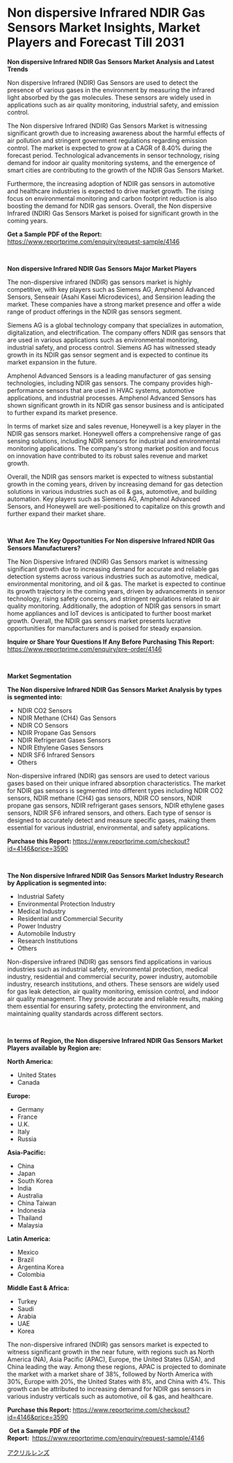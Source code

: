 <p><h1>Non dispersive Infrared NDIR Gas Sensors Market Insights, Market Players and Forecast Till 2031</h1></p><p><strong>Non dispersive Infrared NDIR Gas Sensors Market Analysis and Latest Trends</strong></p>
<p><p>Non dispersive Infrared (NDIR) Gas Sensors are used to detect the presence of various gases in the environment by measuring the infrared light absorbed by the gas molecules. These sensors are widely used in applications such as air quality monitoring, industrial safety, and emission control.</p><p>The Non dispersive Infrared (NDIR) Gas Sensors Market is witnessing significant growth due to increasing awareness about the harmful effects of air pollution and stringent government regulations regarding emission control. The market is expected to grow at a CAGR of 8.40% during the forecast period. Technological advancements in sensor technology, rising demand for indoor air quality monitoring systems, and the emergence of smart cities are contributing to the growth of the NDIR Gas Sensors Market.</p><p>Furthermore, the increasing adoption of NDIR gas sensors in automotive and healthcare industries is expected to drive market growth. The rising focus on environmental monitoring and carbon footprint reduction is also boosting the demand for NDIR gas sensors. Overall, the Non dispersive Infrared (NDIR) Gas Sensors Market is poised for significant growth in the coming years.</p></p>
<p><strong>Get a Sample PDF of the Report:&nbsp;</strong> <a href="https://www.reportprime.com/enquiry/request-sample/4146">https://www.reportprime.com/enquiry/request-sample/4146</a></p>
<p>&nbsp;</p>
<p><strong>Non dispersive Infrared NDIR Gas Sensors Major Market Players</strong></p>
<p><p>The non-dispersive infrared (NDIR) gas sensors market is highly competitive, with key players such as Siemens AG, Amphenol Advanced Sensors, Senseair (Asahi Kasei Microdevices), and Sensirion leading the market. These companies have a strong market presence and offer a wide range of product offerings in the NDIR gas sensors segment.</p><p>Siemens AG is a global technology company that specializes in automation, digitalization, and electrification. The company offers NDIR gas sensors that are used in various applications such as environmental monitoring, industrial safety, and process control. Siemens AG has witnessed steady growth in its NDIR gas sensor segment and is expected to continue its market expansion in the future.</p><p>Amphenol Advanced Sensors is a leading manufacturer of gas sensing technologies, including NDIR gas sensors. The company provides high-performance sensors that are used in HVAC systems, automotive applications, and industrial processes. Amphenol Advanced Sensors has shown significant growth in its NDIR gas sensor business and is anticipated to further expand its market presence.</p><p>In terms of market size and sales revenue, Honeywell is a key player in the NDIR gas sensors market. Honeywell offers a comprehensive range of gas sensing solutions, including NDIR sensors for industrial and environmental monitoring applications. The company's strong market position and focus on innovation have contributed to its robust sales revenue and market growth.</p><p>Overall, the NDIR gas sensors market is expected to witness substantial growth in the coming years, driven by increasing demand for gas detection solutions in various industries such as oil & gas, automotive, and building automation. Key players such as Siemens AG, Amphenol Advanced Sensors, and Honeywell are well-positioned to capitalize on this growth and further expand their market share.</p></p>
<p>&nbsp;</p>
<p><strong>What Are The Key Opportunities For Non dispersive Infrared NDIR Gas Sensors Manufacturers?</strong></p>
<p><p>The Non Dispersive Infrared (NDIR) Gas Sensors market is witnessing significant growth due to increasing demand for accurate and reliable gas detection systems across various industries such as automotive, medical, environmental monitoring, and oil & gas. The market is expected to continue its growth trajectory in the coming years, driven by advancements in sensor technology, rising safety concerns, and stringent regulations related to air quality monitoring. Additionally, the adoption of NDIR gas sensors in smart home appliances and IoT devices is anticipated to further boost market growth. Overall, the NDIR gas sensors market presents lucrative opportunities for manufacturers and is poised for steady expansion.</p></p>
<p><strong>Inquire or Share Your Questions If Any Before Purchasing This Report:</strong> <a href="https://www.reportprime.com/enquiry/pre-order/4146">https://www.reportprime.com/enquiry/pre-order/4146</a></p>
<p>&nbsp;</p>
<p><strong>Market Segmentation</strong></p>
<p><strong>The Non dispersive Infrared NDIR Gas Sensors Market Analysis by types is segmented into:</strong></p>
<p><ul><li>NDIR CO2 Sensors</li><li>NDIR Methane (CH4) Gas Sensors</li><li>NDIR CO Sensors</li><li>NDIR Propane Gas Sensors</li><li>NDIR Refrigerant Gases Sensors</li><li>NDIR Ethylene Gases Sensors</li><li>NDIR SF6 Infrared Sensors</li><li>Others</li></ul></p>
<p><p>Non-dispersive infrared (NDIR) gas sensors are used to detect various gases based on their unique infrared absorption characteristics. The market for NDIR gas sensors is segmented into different types including NDIR CO2 sensors, NDIR methane (CH4) gas sensors, NDIR CO sensors, NDIR propane gas sensors, NDIR refrigerant gases sensors, NDIR ethylene gases sensors, NDIR SF6 infrared sensors, and others. Each type of sensor is designed to accurately detect and measure specific gases, making them essential for various industrial, environmental, and safety applications.</p></p>
<p><strong>Purchase this Report:&nbsp;</strong><a href="https://www.reportprime.com/checkout?id=4146&price=3590">https://www.reportprime.com/checkout?id=4146&price=3590</a></p>
<p>&nbsp;</p>
<p><strong>The Non dispersive Infrared NDIR Gas Sensors Market Industry Research by Application is segmented into:</strong></p>
<p><ul><li>Industrial Safety</li><li>Environmental Protection Industry</li><li>Medical Industry</li><li>Residential and Commercial Security</li><li>Power Industry</li><li>Automobile Industry</li><li>Research Institutions</li><li>Others</li></ul></p>
<p><p>Non-dispersive infrared (NDIR) gas sensors find applications in various industries such as industrial safety, environmental protection, medical industry, residential and commercial security, power industry, automobile industry, research institutions, and others. These sensors are widely used for gas leak detection, air quality monitoring, emission control, and indoor air quality management. They provide accurate and reliable results, making them essential for ensuring safety, protecting the environment, and maintaining quality standards across different sectors.</p></p>
<p>&nbsp;</p>
<p><strong>In terms of Region, the Non dispersive Infrared NDIR Gas Sensors Market Players available by Region are:</strong></p>
<p>
    <p> <strong> North America: </strong>
        <ul>
            <li>United States</li>
            <li>Canada</li>
        </ul>
        </p> 
    <p> <strong> Europe: </strong>
        <ul>
            <li>Germany</li>
            <li>France</li>
            <li>U.K.</li>
            <li>Italy</li>
            <li>Russia</li>
        </ul>
        </p> 
    <p> <strong> Asia-Pacific: </strong>
        <ul>
            <li>China</li>
            <li>Japan</li>
            <li>South Korea</li>
            <li>India</li>
            <li>Australia</li>
            <li>China Taiwan</li>
            <li>Indonesia</li>
            <li>Thailand</li>
            <li>Malaysia</li>
        </ul>
        </p> 
    <p> <strong> Latin America: </strong>
        <ul>
            <li>Mexico</li>
            <li>Brazil</li>
            <li>Argentina Korea</li>
            <li>Colombia</li>
        </ul>
        </p> 
    <p> <strong> Middle East & Africa: </strong>
        <ul>
            <li>Turkey</li>
            <li>Saudi</li>
            <li>Arabia</li>
            <li>UAE</li>
            <li>Korea</li>
        </ul>
    </p>
    </p>
<p><p>The non-dispersive infrared (NDIR) gas sensors market is expected to witness significant growth in the near future, with regions such as North America (NA), Asia Pacific (APAC), Europe, the United States (USA), and China leading the way. Among these regions, APAC is projected to dominate the market with a market share of 38%, followed by North America with 30%, Europe with 20%, the United States with 8%, and China with 4%. This growth can be attributed to increasing demand for NDIR gas sensors in various industry verticals such as automotive, oil & gas, and healthcare.</p></p>
<p><strong>Purchase this Report: </strong><a href="https://www.reportprime.com/checkout?id=4146&price=3590">https://www.reportprime.com/checkout?id=4146&price=3590</a></p>
<p>&nbsp;<strong>Get a Sample PDF of the Report:&nbsp;&nbsp;</strong><a href="https://www.reportprime.com/enquiry/request-sample/4146">https://www.reportprime.com/enquiry/request-sample/4146</a></p>
<p><strong></strong></p>
<p><p><a href="https://medium.com/@evekerluke2023/%E3%82%A2%E3%82%AF%E3%83%AA%E3%83%AB%E3%83%AC%E3%83%B3%E3%82%BA%E5%B8%82%E5%A0%B4%E3%81%AF-2031%E5%B9%B4%E3%81%BE%E3%81%A7%E3%81%AE%E5%B8%82%E5%A0%B4%E3%82%B7%E3%82%A7%E3%82%A2-%E3%82%B5%E3%82%A4%E3%82%BA-%E4%BA%88%E6%B8%AC%E3%82%92%E9%87%8D%E7%82%B9%E7%9A%84%E3%81%AB%E5%8F%96%E3%82%8A%E4%B8%8A%E3%81%92%E3%81%A6%E3%81%84%E3%81%BE%E3%81%99-9be9a9c2d0b0">アクリルレンズ</a></p></p>